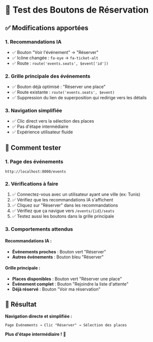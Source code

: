 # 🎫 Test des Boutons de Réservation

## ✅ Modifications apportées

### 1. **Recommandations IA**
- ✅ Bouton "Voir l'événement" → "Réserver" 
- ✅ Icône changée : `fa-eye` → `fa-ticket-alt`
- ✅ Route : `route('events.seats', $event['id'])`

### 2. **Grille principale des événements**
- ✅ Bouton déjà optimisé : "Réserver une place"
- ✅ Route existante : `route('events.seats', $event)`
- ✅ Suppression du lien de superposition qui redirige vers les détails

### 3. **Navigation simplifiée**
- ✅ Clic direct vers la sélection des places
- ✅ Pas d'étape intermédiaire
- ✅ Expérience utilisateur fluide

## 🧪 Comment tester

### 1. **Page des événements**
```
http://localhost:8000/events
```

### 2. **Vérifications à faire**
1. ✅ Connectez-vous avec un utilisateur ayant une ville (ex: Tunis)
2. ✅ Vérifiez que les recommandations IA s'affichent
3. ✅ Cliquez sur "Réserver" dans les recommandations
4. ✅ Vérifiez que ça navigue vers `/events/{id}/seats`
5. ✅ Testez aussi les boutons dans la grille principale

### 3. **Comportements attendus**

#### Recommandations IA :
- **Événements proches** : Bouton vert "Réserver"
- **Autres événements** : Bouton bleu "Réserver"

#### Grille principale :
- **Places disponibles** : Bouton vert "Réserver une place"
- **Événement complet** : Bouton "Rejoindre la liste d'attente"
- **Déjà réservé** : Bouton "Voir ma réservation"

## 🎯 Résultat

**Navigation directe et simplifiée :**
```
Page Événements → Clic "Réserver" → Sélection des places
```

**Plus d'étape intermédiaire !** 🚀
